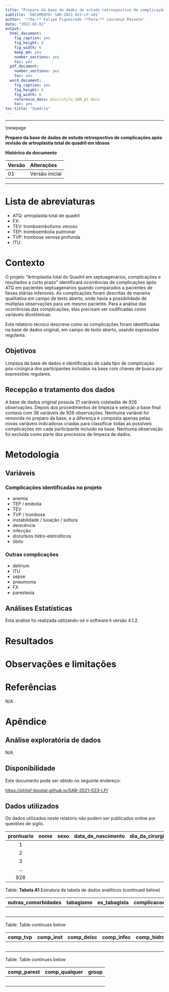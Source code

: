 ```yaml
---
title: "Preparo da base de dados de estudo retrospectivo de complicações após revisão de artroplastia total de quadril em idosos"
subtitle: 'DOCUMENTO: SAR-2021-023-LP-v01'
author: '**De:** Felipe Figueiredo **Para:** Lourenço Peixoto'
date: "2022-02-02"
output:
  html_document:
    fig_caption: yes
    fig_height: 6
    fig_width: 6
    keep_md: yes
    number_sections: yes
    toc: yes
  pdf_document:
    number_sections: yes
    toc: yes
  word_document:
    fig_caption: yes
    fig_height: 6
    fig_width: 6
    reference_docx: misc/style_SAR_pt.docx
    toc: yes
toc-title: "Sumário"
---
```




---

\newpage

**Preparo da base de dados de estudo retrospectivo de complicações após revisão de artroplastia total de quadril em idosos**

**Histórico do documento**


|Versão |Alterações     |
|:------|:--------------|
|01     |Versão inicial |



---

# Lista de abreviaturas

- ATQ: artroplastia total de quadril
- FX:
- TEV: tromboembolismo venoso
- TEP: tromboembolia pulmonar
- TVP: trombose venose profunda
- ITU:

# Contexto

O projeto "Artroplastia total do Quadril em septuagenários, complicações e resultados a curto prazo" identificará ocorrências de complicações após ATQ em pacientes septuagenários quando comparados a pacientes de faixas etárias inferiores.
As complicações foram descritas de maneira qualitativa em campo de texto aberto, onde havia a possibilidade de múltiplas observações para um mesmo paciente.
Para a análise das ocorrências das complicações, elas precisam ser codificadas como variáveis dicotômicas.

Este relatório técnico descreve como as complicações foram identificadas na base de dados original, em campo de texto aberto, usando expressões regulares.

## Objetivos

Limpeza da base de dados e identificação de cada tipo de complicação pós-cirúrgica dos participantes incluídos na base com chaves de busca por expressões regulares.

## Recepção e tratamento dos dados

A base de dados original possuía 21 variáveis coletadas de 926 observações.
Depois dos procedimentos de limpeza e seleção a base final contava com 38 variáveis de 926 observações.
Nenhuma variávei foi removida no preparo da base, e a diferença é composta apenas pelas novas variáveis indicadoras criadas para classificar todas as possíveis complicações em cada participante incluído na base.
Nenhuma observação foi excluída como parte dos processos de limpeza de dados.

# Metodologia

## Variáveis

### Complicações identificadas no projeto

- anemia
- TEP / embolia
- TEV
- TVP / trombose
- instabilidade / luxação / soltura
- deiscência
- infecção
- distúrbios hidro-eletrolíticos
- óbito

### Outras complicações

- delirium
- ITU
- sepse
- pneumonia
- FX
- parestesia

## Análises Estatísticas

Esta análise foi realizada utilizando-se o software `R` versão 4.1.2.

# Resultados

# Observações e limitações

# Referências

N/A

<!-- - **SAP-2021-023-LP-v01** -- Plano Analítico para Preparo da base de dados de estudo retrospectivo de complicações após revisão de artroplastia total de quadril em idosos -->
<!-- - Cohen, J. (1988). Statistical power analysis for the behavioral sciences (2nd Ed.). New York: Routledge. -->

# Apêndice

## Análise exploratória de dados

N/A



## Disponibilidade

<!-- Tanto este documento como o plano analítico correspondente (**SAP-2021-023-LP-v01**) podem ser obtidos no seguinte endereço: -->

Este documento pode ser obtido no seguinte endereço:

<https://philsf-biostat.github.io/SAR-2021-023-LP/>

<!-- O cliente solicitou que esta análise seja mantida confidencial. -->
<!-- Tanto este documento como o plano analítico correspondente (**SAP-2021-023-LP-v01**) portanto não foram publicados online e apenas o título e o ano da análise foram incluídas no portfólio do consultor. -->
<!-- O portfólio pode ser visto em: -->

<!-- <https://philsf-biostat.github.io/> -->

## Dados utilizados

Os dados utilizados neste relatório não podem ser publicados online por questões de sigilo.


| prontuario | nome | sexo | data_de_nascimento | dia_da_cirurgia | dia_de_alta | dias_ate_alta | colunas4 | cid | cor | idade | asa | has | dm |
|:----------:|:----:|:----:|:------------------:|:---------------:|:-----------:|:-------------:|:--------:|:---:|:---:|:-----:|:---:|:---:|:--:|
|     1      |      |      |                    |                 |             |               |          |     |     |       |     |     |    |
|     2      |      |      |                    |                 |             |               |          |     |     |       |     |     |    |
|     3      |      |      |                    |                 |             |               |          |     |     |       |     |     |    |
|    ...     |      |      |                    |                 |             |               |          |     |     |       |     |     |    |
|    926     |      |      |                    |                 |             |               |          |     |     |       |     |     |    |

Table: **Tabela A1** Estrutura da tabela de dados analíticos (continued below)

 

| outras_comorbidades | tabagismo | ex_tabagista | complicacoes | lateralidade | lateralidade_obs | coluna1 | comp_anemia | comp_tep | comp_tev |
|:-------------------:|:---------:|:------------:|:------------:|:------------:|:----------------:|:-------:|:-----------:|:--------:|:--------:|
|                     |           |              |              |              |                  |         |             |          |          |
|                     |           |              |              |              |                  |         |             |          |          |
|                     |           |              |              |              |                  |         |             |          |          |
|                     |           |              |              |              |                  |         |             |          |          |
|                     |           |              |              |              |                  |         |             |          |          |

Table: Table continues below

 

| comp_tvp | comp_inst | comp_deisc | comp_infec | comp_hidro | comp_delir | comp_obito | comp_itu | comp_sepse | comp_pneumo | comp_fx |
|:--------:|:---------:|:----------:|:----------:|:----------:|:----------:|:----------:|:--------:|:----------:|:-----------:|:-------:|
|          |           |            |            |            |            |            |          |            |             |         |
|          |           |            |            |            |            |            |          |            |             |         |
|          |           |            |            |            |            |            |          |            |             |         |
|          |           |            |            |            |            |            |          |            |             |         |
|          |           |            |            |            |            |            |          |            |             |         |

Table: Table continues below

 

| comp_parest | comp_qualquer | group |
|:-----------:|:-------------:|:-----:|
|             |               |       |
|             |               |       |
|             |               |       |
|             |               |       |
|             |               |       |

